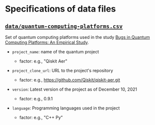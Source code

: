 # Specifications of data files

## [`data/quantum-computing-platforms.csv`](data/quantum-computing-platforms.csv)

Set of quantum computing platforms used in the study [Bugs in Quantum Computing Platforms: An Empirical Study](https://arxiv.org/pdf/2110.14560.pdf).

- `project_name`: name of the quantum project
  * factor: e.g., "Qiskit Aer"

- `project_clone_url`: URL to the project's repository
  * factor: e.g., https://github.com/Qiskit/qiskit-aer.git

- `version`: Latest version of the project as of December 10, 2021
  * factor: e.g., 0.9.1

- `language`: Programming languages used in the project
  * factor: e.g., "C++ Py"
